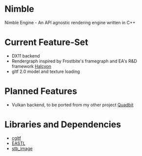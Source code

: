 # Nimble
Nimble Engine - An API agnostic rendering engine written in C++

# Current Feature-Set
- DX11 backend
- Rendergraph inspired by Frostbite's framegraph and EA's R&D framework [Halcyon](https://www.wihlidal.com/blog/graphics/2018-11-30-halcyon-architecture/)
- gltf 2.0 model and texture loading

# Planned Features
- Vulkan backend, to be ported from my other project [Quadbit](https://github.com/R-Michelsen/Quadbit)

# Libraries and Dependencies
- [cgltf](https://github.com/jkuhlmann/cgltf)
- [EASTL](https://github.com/electronicarts/EASTL)
- [stb_image](https://github.com/nothings/stb)
